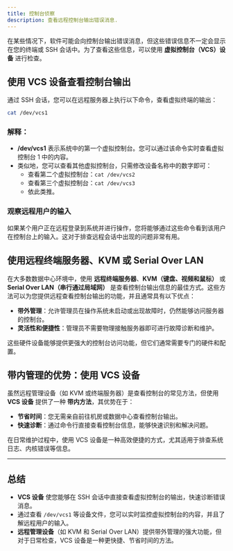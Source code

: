 ```yaml
---
title: 控制台侦察
description: 查看远程控制台输出错误消息.
---
```


在某些情况下，软件可能会向控制台输出错误消息，但这些错误信息不一定会显示在您的终端或 SSH 会话中。为了查看这些信息，可以使用 **虚拟控制台（VCS）设备** 进行检查。

## 使用 VCS 设备查看控制台输出

通过 SSH 会话，您可以在远程服务器上执行以下命令，查看虚拟终端的输出：

```bash
cat /dev/vcs1
```

### 解释：

- **/dev/vcs1** 表示系统中的第一个虚拟控制台。您可以通过该命令实时查看虚拟控制台 1 中的内容。
- 类似地，您可以查看其他虚拟控制台，只需修改设备名称中的数字即可：
  - 查看第二个虚拟控制台：`cat /dev/vcs2`
  - 查看第三个虚拟控制台：`cat /dev/vcs3`
  - 依此类推。

### 观察远程用户的输入

如果某个用户正在远程登录到系统并进行操作，您将能够通过这些命令看到该用户在控制台上的输入。这对于排查远程会话中出现的问题非常有用。

## 使用远程终端服务器、KVM 或 Serial Over LAN

在大多数数据中心环境中，使用 **远程终端服务器**、**KVM（键盘、视频和鼠标）** 或 **Serial Over LAN（串行通过局域网）** 是查看控制台输出信息的最佳方式。这些方法可以为您提供远程查看控制台输出的功能，并且通常具有以下优点：

- **带外管理**：允许管理员在操作系统未启动或出现故障时，仍然能够访问服务器的控制台。
- **灵活性和便捷性**：管理员不需要物理接触服务器即可进行故障诊断和维护。
  
这些硬件设备能够提供更强大的控制台访问功能，但它们通常需要专门的硬件和配置。

## 带内管理的优势：使用 VCS 设备

虽然远程管理设备（如 KVM 或终端服务器）是查看控制台的常见方法，但使用 **VCS 设备** 提供了一种 **带内方法**，其优势在于：

- **节省时间**：您无需亲自前往机房或数据中心查看控制台输出。
- **快速诊断**：通过命令行直接查看控制台信息，能够快速识别和解决问题。

在日常维护过程中，使用 VCS 设备是一种高效便捷的方式，尤其适用于排查系统日志、内核错误等信息。

---

## 总结

- **VCS 设备** 使您能够在 SSH 会话中直接查看虚拟控制台的输出，快速诊断错误消息。
- 通过查看 `/dev/vcs1` 等设备文件，您可以实时监控虚拟控制台的内容，并且了解远程用户的输入。
- **远程管理设备**（如 KVM 和 Serial Over LAN）提供带外管理的强大功能，但对于日常检查，VCS 设备是一种更快捷、节省时间的方法。

